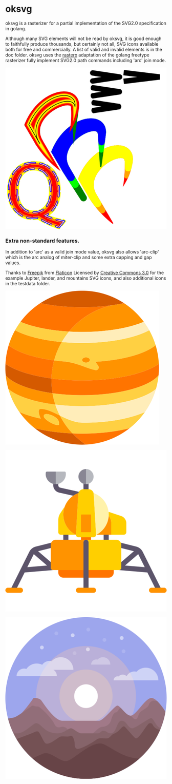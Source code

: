 # oksvg
oksvg is a rasterizer for a partial implementation of the SVG2.0 specification in golang.

Although many SVG elements will not be read by oksvg, it is good enough to faithfully produce thousands, but certainly not all, SVG icons available both for free and commercially. A list of valid and invalid elements is in the doc folder.
oksvg uses the [rasterx](https://github.com/srwiley/rasterx) adaptation of the golang freetype rasterizer fully implement SVG2.0 path commands including 'arc' join mode.

![arcs and caps](doc/TestShapes.png)

### Extra non-standard features.

In addition to 'arc' as a valid join mode value, oksvg also allows 'arc-clip' which is the arc analog of miter-clip and some extra capping and gap values.


Thanks to [Freepik](http://www.freepik.com) from [Flaticon](https://www.flaticon.com/)
Licensed by [Creative Commons 3.0](http://creativecommons.org/licenses/by/3.0/) for the example Jupiter, lander, and mountains SVG icons, and also additional icons in the testdata folder.

![Jupiter](doc/jupiter.png)

![lander](doc/lander.png)

![mountains](doc/mountains.png)
